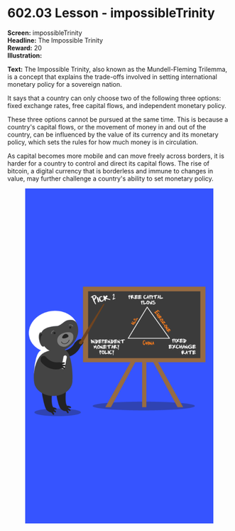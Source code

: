 # 602.03 Lesson - impossibleTrinity

**Screen:** impossibleTrinity\
**Headline:** The Impossible Trinity\
**Reward:** 20\
**Illustration:**

**Text:** The Impossible Trinity, also known as the Mundell-Fleming Trilemma, is a concept that explains the trade-offs involved in setting international monetary policy for a sovereign nation.&#x20;

It says that a country can only choose two of the following three options: fixed exchange rates, free capital flows, and independent monetary policy.&#x20;

These three options cannot be pursued at the same time. This is because a country's capital flows, or the movement of money in and out of the country, can be influenced by the value of its currency and its monetary policy, which sets the rules for how much money is in circulation.&#x20;

As capital becomes more mobile and can move freely across borders, it is harder for a country to control and direct its capital flows. The rise of bitcoin, a digital currency that is borderless and immune to changes in value, may further challenge a country's ability to set monetary policy.

<figure><img src="../.gitbook/assets/602-03.png" alt=""><figcaption></figcaption></figure>
